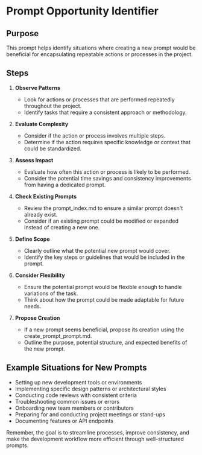 # Prompt Opportunity Identifier

## Purpose
This prompt helps identify situations where creating a new prompt would be beneficial for encapsulating repeatable actions or processes in the project.

## Steps

1. **Observe Patterns**
   - Look for actions or processes that are performed repeatedly throughout the project.
   - Identify tasks that require a consistent approach or methodology.

2. **Evaluate Complexity**
   - Consider if the action or process involves multiple steps.
   - Determine if the action requires specific knowledge or context that could be standardized.

3. **Assess Impact**
   - Evaluate how often this action or process is likely to be performed.
   - Consider the potential time savings and consistency improvements from having a dedicated prompt.

4. **Check Existing Prompts**
   - Review the prompt_index.md to ensure a similar prompt doesn't already exist.
   - Consider if an existing prompt could be modified or expanded instead of creating a new one.

5. **Define Scope**
   - Clearly outline what the potential new prompt would cover.
   - Identify the key steps or guidelines that would be included in the prompt.

6. **Consider Flexibility**
   - Ensure the potential prompt would be flexible enough to handle variations of the task.
   - Think about how the prompt could be made adaptable for future needs.

7. **Propose Creation**
   - If a new prompt seems beneficial, propose its creation using the create_prompt_prompt.md.
   - Outline the purpose, potential structure, and expected benefits of the new prompt.

## Example Situations for New Prompts

- Setting up new development tools or environments
- Implementing specific design patterns or architectural styles
- Conducting code reviews with consistent criteria
- Troubleshooting common issues or errors
- Onboarding new team members or contributors
- Preparing for and conducting project meetings or stand-ups
- Documenting features or API endpoints

Remember, the goal is to streamline processes, improve consistency, and make the development workflow more efficient through well-structured prompts.